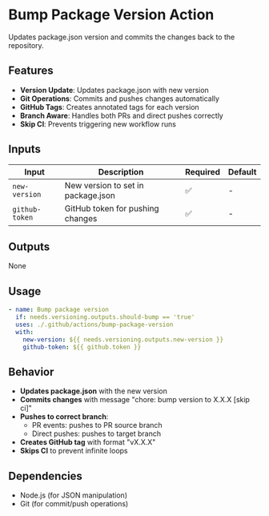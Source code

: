 # Bump Package Version Action

Updates package.json version and commits the changes back to the repository.

## Features

- **Version Update**: Updates package.json with new version
- **Git Operations**: Commits and pushes changes automatically
- **GitHub Tags**: Creates annotated tags for each version
- **Branch Aware**: Handles both PRs and direct pushes correctly
- **Skip CI**: Prevents triggering new workflow runs

## Inputs

| Input | Description | Required | Default |
|-------|-------------|----------|---------|
| `new-version` | New version to set in package.json | ✅ | - |
| `github-token` | GitHub token for pushing changes | ✅ | - |

## Outputs

None

## Usage

```yaml
- name: Bump package version
  if: needs.versioning.outputs.should-bump == 'true'
  uses: ./.github/actions/bump-package-version
  with:
    new-version: ${{ needs.versioning.outputs.new-version }}
    github-token: ${{ github.token }}
```

## Behavior

- **Updates package.json** with the new version
- **Commits changes** with message "chore: bump version to X.X.X [skip ci]"
- **Pushes to correct branch**:
  - PR events: pushes to PR source branch
  - Direct pushes: pushes to target branch
- **Creates GitHub tag** with format "vX.X.X"
- **Skips CI** to prevent infinite loops

## Dependencies

- Node.js (for JSON manipulation)
- Git (for commit/push operations)
